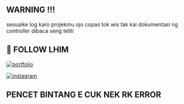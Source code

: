 
## WARNING !!!

sesuaike log karo projekmu ojo copas tok wis tak kai dokumentasi ng controller dibaca seng teliti


    
## 🔗 FOLLOW LHIM
[![portfolio](https://img.shields.io/badge/my_portfolio-000?style=for-the-badge&logo=ko-fi&logoColor=white)](https://hatakee14.github.io/Portofolio//)

[![instagram](https://img.shields.io/badge/instagram-1DA1F2?style=for-the-badge&logo=instagram&logoColor=white)](https://instagram.com/_nafimlna)


## PENCET BINTANG E CUK NEK RK ERROR




